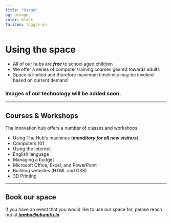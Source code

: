 ```yaml
---
title: "Usage"
bg: orange
color: black
fa-icon: toggle-on
---
```


# Using the space

- All of our hubs are ***free*** to school aged children
- We offer a series of computer training courses geared towards adults
- Space is limited and therefore maximum timelimits may be invoked based on current demand

### Images of our technology will be added soon. 



-------------------------


## Courses & Workshops

The innovation hub offers a number of classes and workshops. 

- Using The Hub's machines (***manditory for all new visitors***)
- Computers 101
- Using the internet
- English language
- Managing a budget
- Microsoft Office, Excel, and PowerPoint
- Building websites (HTML and CSS)
- 3D Printing


-------------------------


## Book our space

If you have an event that you would like to use our space for, please reach out at ***jambo@ubunifu.io***

